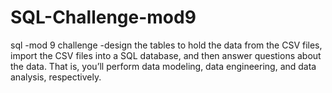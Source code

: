 # SQL-Challenge-mod9
sql -mod 9 challenge -design the tables to hold the data from the CSV files, import the CSV files into a SQL database, and then answer questions about the data. That is, you’ll perform data modeling, data engineering, and data analysis, respectively.
